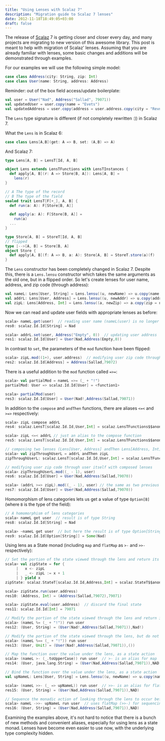 ```yaml
---
title: "Using Lenses with Scalaz 7"
description: "Migration guide to Scalaz 7 lenses"
date: 2012-11-18T18:49:05+03:00
draft: false
---
```


The release of [Scalaz](https://github.com/scalaz/scalaz) 7 is getting closer and closer every day, and many projects are migrating to new version of this awesome library. This post is meant to help with migration of Scalaz' lenses. Assuming that you are already familiar with lenses, some basic changes and additions will be demonstrated through examples.

For our examples we will use the following simple model:
```scala
case class Address(city: String, zip: Int)
case class User(name: String, address: Address)
```

Reminder: out of the box field access/update boilerplate:
```scala
val user = User("Nad", Address("Sallad", 79071))
val updatedUser = user.copy(name = "Evets")
val updatedAddress = user.copy(address = user.address.copy(city = "Revned"))
```

The `Lens` type signature is different (if not completely rewritten :)) in Scalaz 7.

What the `Lens` is in Scalaz 6:
```scala
case class Lens[A,B](get: A => B, set: (A,B) => A)
```

And Scalaz 7:
```scala
type Lens[A, B] = LensT[Id, A, B]

object Lens extends LensTFunctions with LensTInstances {
  def apply[A, B](r: A => Store[B, A]): Lens[A, B] =
    lens(r)
}

// A The type of the record
// B The type of the field
sealed trait LensT[F[+_], A, B] {
  def run(a: A): F[Store[B, A]]

  def apply(a: A): F[Store[B, A]] =
    run(a)
  ...
}

type Store[A, B] = StoreT[Id, A, B]
// flipped
type |-->[A, B] = Store[B, A]
object Store {
  def apply[A, B](f: A => B, a: A): Store[A, B] = StoreT.store(a)(f)
}
```

The `Lens` constructor has been completely changed in Scalaz 7. Despite this, there is a `Lens.lensu` constructor which takes the same arguments as the old one, but in a flipped order. So let's create lenses for user name, address, and zip code (through address):
```scala
val nameL: Lens[User, String] = Lens.lensu((u, newName) => u.copy(name = newName), _.name)
val addrL: Lens[User, Address] = Lens.lensu((u, newAddr) => u.copy(address = newAddr), _.address)
val zipL: Lens[Address, Int] = Lens.lensu((a, newZip) => a.copy(zip = newZip), _.zip)
```

Now we can read and update user fields with appropriate lenses as before:
```scala
scala> nameL.get(user)  // reading user name (nameL(user) is no longer identical to nameL.get(user))
res0: scalaz.Id.Id[String] = Nad

scala> addrL.set(user, Address("Empty", 0))  // updating user address
res1: scalaz.Id.Id[User] = User(Nad,Address(Empty,0))
```

In contrast to `set`, the parameters of the `mod` function have been flipped:
```scala
scala> zipL.mod((1+), user.address)  // modifying user zip code through address (user.address)
res2: scalaz.Id.Id[Address] = Address(Sallad,79072)
```

There is a useful addition to the `mod` function called `=>=`:
```scala
scala> val partialMod = nameL =>= (_ + "!")
partialMod: User => scalaz.Id.Id[User] = <function1>

scala> partialMod(user)
res3: scalaz.Id.Id[User] = User(Nad!,Address(Sallad,79071))
```

In addition to the `compose` and `andThen` functions, there are aliases `<=<` and `>=>` respectively:
```scala
scala> zipL compose addrL
res4: scalaz.LensT[scalaz.Id.Id,User,Int] = scalaz.LensTFunctions$$anon$5@51557949

scala> zipL <=< addrL // just an alias to the compose function
res5: scalaz.LensT[scalaz.Id.Id,User,Int] = scalaz.LensTFunctions$$anon$5@3f1cf257

// composing two lenses (Lens[User, Address] andThen Lens[Address, Int] = Lens[User, Int])
scala> val zipThroughUserL = addrL andThen zipL
zipThroughUserL: scalaz.LensT[scalaz.Id.Id,User,Int] = scalaz.LensTFunctions$$anon$5@5c921914

// modifying user zip code through user itself with composed lenses
scala> zipThroughUserL.mod((_ - 1), user)
res6: scalaz.Id.Id[User] = User(Nad,Address(Sallad,79070))

scala> (addrL >=> zipL).mod((_ - 1), user) // the same as two previous lines
res7: scalaz.Id.Id[User] = User(Nad,Address(Sallad,79070))
```

Homomorphism of lens categories lets us get a value of type `Option[B]` (where `B` is the type of the field):
```scala
// A homomorphism of lens categories
scala> nameL get user  // result is of type String
res8: scalaz.Id.Id[String] = Nad

scala> ~nameL get user  // but here the result is of type Option[String]!
res9: scalaz.Id.Id[Option[String]] = Some(Nad)
```

Using lens as a State monad (including `map` and `flatMap` as `>-` and `>>-` respectively):
```scala
// Set the portion of the state viewed through the lens and return its new value
scala> val zipState = for {
     |   x <- zipL
     |   _ <- zipL := x + 1
     | } yield x
zipState: scalaz.StateT[scalaz.Id.Id,Address,Int] = scalaz.StateT$$anon$7@346d9067

scala> zipState.run(user.address)
res10: (Address, Int) = (Address(Sallad,79072),79071)

scala> zipState.eval(user.address)  // discard the final state
res11: scalaz.Id.Id[Int] = 79071

// Modify the portion of the state viewed through the lens and return its new value
scala> (nameL %= (_ + "!")) run user
res12: (User, String) = (User(Nad!,Address(Sallad,79071)),Nad!)

// Modify the portion of the state viewed through the lens, but do not return its new value
scala> (nameL %== (_ + "!")) run user
res13: (User, Unit) = (User(Nad!,Address(Sallad,79071)),())

// Map the function over the value under the lens, as a state action
scala> (nameL >- (_.toUpperCase)) run user  // >- is an alias for map
res14: (User, java.lang.String) = (User(Nad,Address(Sallad,79071)),NAD)

// Bind the function over the value under the lens, as a state action
val upNameL: Lens[User, String] = Lens.lensu((u, newName) => u.copy(name = newName.toUpperCase), _.name.toUpperCase) // yet another lens for user name

scala> (nameL >>- (_ => upNameL)) run user  // >>- is an alias for flatMap
res15: (User, String) = (User(Nad,Address(Sallad,79071)),NAD)

// Sequence the monadic action of looking through the lens to occur before the state action
scala> nameL ->>- upNameL run user  // uses flatMap (>>-) for sequencing monadic actions
res16: (User, String) = (User(Nad,Address(Sallad,79071)),NAD)
```

Examining the examples above, it's not hard to notice that there is a bunch of new methods and convenient aliases, especially for using lens as a state monad. Lenses have become even easier to use now, with the underlying type complexity hidden.
